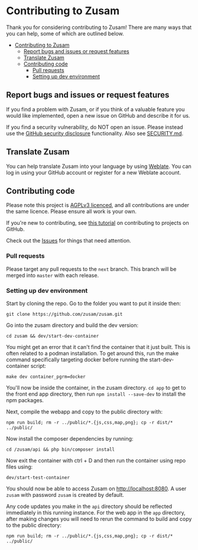 # Contributing to Zusam

Thank you for considering contributing to Zusam! There are many ways that you can help, some of which are outlined below.

<!-- TOC -->
* [Contributing to Zusam](#contributing-to-zusam)
  * [Report bugs and issues or request features](#report-bugs-and-issues-or-request-features)
  * [Translate Zusam](#translate-zusam)
  * [Contributing code](#contributing-code)
    * [Pull requests](#pull-requests)
    * [Setting up dev environment](#setting-up-dev-environment)
<!-- TOC -->

## Report bugs and issues or request features

If you find a problem with Zusam, or if you think of a valuable feature you would like implemented, open a new issue on GitHub and describe it for us.

If you find a security vulnerability, do NOT open an issue. Please instead use the [GitHub security disclosure](https://github.com/zusam/zusam/security) functionality. Also see [SECURITY.md](./SECURITY.md).

## Translate Zusam

You can help translate Zusam into your language by using [Weblate](https://hosted.weblate.org/projects/zusam/core/). You can log in using your GitHub account or register for a new Weblate account.

## Contributing code

Please note this project is [AGPLv3 licenced](https://www.gnu.org/licenses/agpl.html), and all contributions are under the same licence. Please ensure all work is your own.

If you're new to contributing, see [this tutorial](https://github.com/firstcontributions/first-contributions) on contributing to projects on GitHub.

Check out the [Issues](https://github.com/zusam/zusam/issues) for things that need attention.

### Pull requests

Please target any pull requests to the `next` branch. This branch will be merged into `master` with each release.

### Setting up dev environment

Start by cloning the repo. Go to the folder you want to put it inside then:

`git clone https://github.com/zusam/zusam.git`

Go into the zusam directory and build the dev version:

`cd zusam && dev/start-dev-container`

You might get an error that it can't find the container that it just built. This is often related to a podman installation. To get around this, run the make command specifically targeting docker before running the start-dev-container script:

`make dev container_pgrm=docker`

You'll now be inside the container, in the zusam directory. `cd app` to get to the front end app directory, then run `npm install --save-dev` to install the npm packages.

Next, compile the webapp and copy to the public directory with:

`npm run build; rm -r ../public/*.{js,css,map,png}; cp -r dist/* ../public/`

Now install the composer dependencies by running:

`cd /zusam/api && php bin/composer install`

Now exit the container with ctrl + D and then run the container using repo files using:

`dev/start-test-container`

You should now be able to access Zusam on [http://localhost:8080](http://localhost:8080). A user `zusam` with password `zusam` is created by default.

Any code updates you make in the `api` directory should be reflected immediately in this running instance. For the web app in the `app` directory, after making changes you will need to rerun the command to build and copy to the public directory: 

`npm run build; rm -r ../public/*.{js,css,map,png}; cp -r dist/* ../public/`